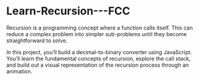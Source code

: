 # Learn-Recursion---FCC
Recursion is a programming concept where a function calls itself. This can reduce a complex problem into simpler sub-problems until they become straightforward to solve.

In this project, you’ll build a decimal-to-binary converter using JavaScript. You’ll learn the fundamental concepts of recursion, explore the call stack, and build out a visual representation of the recursion process through an animation.
